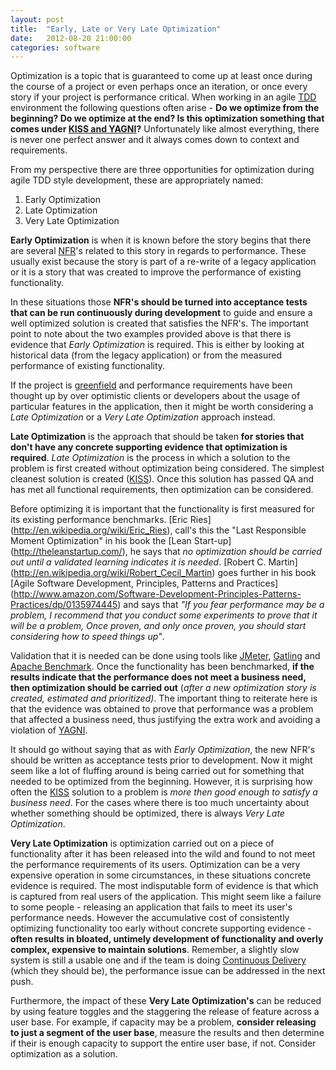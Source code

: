 ```yaml
---
layout: post
title:  "Early, Late or Very Late Optimization"
date:   2012-08-20 21:00:00
categories: software
---
```


Optimization is a topic that is guaranteed to come up at least once during the course of a project or even perhaps once an iteration, or once every story if your project is performance critical. When working in an agile [TDD](http://c2.com/cgi/wiki?TestDrivenDevelopment) environment the following questions often arise - **Do we optimize from the beginning? Do we optimize at the end? Is this optimization something that comes under [KISS and YAGNI](http://www.codinghorror.com/blog/2004/10/kiss-and-yagni.html)?** Unfortunately like almost everything, there is never one perfect answer and it always comes down to context and requirements.

<!--more-->

From my perspective there are three opportunities for optimization during agile TDD style development, these are appropriately named:

1.  Early Optimization
2.  Late Optimization
3.  Very Late Optimization

**Early Optimization** is when it is known before the story begins that there are several [NFR](http://en.wikipedia.org/wiki/Non-functional_requirement)'s related to this story in regards to performance. These usually exist because the story is part of a re-write of a legacy application or it is a story that was created to improve the performance of existing functionality. 

In these situations those **NFR's should be turned into acceptance tests that can be run continuously during development** to guide and ensure a well optimized solution is created that satisfies the NFR's. The important point to note about the two examples provided above is that there is evidence that _Early Optimization_ is required. This is either by looking at historical data (from the legacy application) or from the measured performance of existing functionality. 

If the project is [greenfield](http://en.wikipedia.org/wiki/Greenfield_project) and performance requirements have been thought up by over optimistic clients or developers about the usage of particular features in the application, then it might be worth considering a _Late Optimization_ or a _Very Late Optimization_ approach instead.

**Late Optimization** is the approach that should be taken **for stories that don't have any concrete supporting evidence that optimization is required**. _Late Optimization_ is the process in which a solution to the problem is first created without optimization being considered. The simplest cleanest solution is created ([KISS](http://en.wikipedia.org/wiki/KISS_principle)). Once this solution has passed QA and has met all functional requirements, then optimization can be considered. 

Before optimizing it is important that the functionality is first measured for its existing performance benchmarks. [Eric Ries] (http://en.wikipedia.org/wiki/Eric_Ries), call's this the "Last Responsible Moment Optimization" in his book the [Lean Start-up] (http://theleanstartup.com/), he says that _no optimization should be carried out until a validated learning indicates it is needed_. [Robert C. Martin] (http://en.wikipedia.org/wiki/Robert_Cecil_Martin) goes further in his book [Agile Software Development, Principles, Patterns and Practices] (http://www.amazon.com/Software-Development-Principles-Patterns-Practices/dp/0135974445) and says that _"If you fear performance may be a problem, I recommend that you conduct some experiments to prove that it will be a problem, Once proven, and only once proven, you should start considering how to speed things up"_. 

Validation that it is needed can be done using tools like [JMeter](http://jmeter.apache.org/), [Gatling](http://gatling-tool.org/) and [Apache Benchmark](http://httpd.apache.org/docs/2.2/programs/ab.html). Once the functionality has been benchmarked, **if the results indicate that the performance does not meet a business need, then optimization should be carried out** (_after a new optimization story is created, estimated and prioritized)_. The important thing to reiterate here is that the evidence was obtained to prove that performance was a problem that affected a business need, thus justifying the extra work and avoiding a violation of [YAGNI](http://martinfowler.com/bliki/Yagni.html). 

It should go without saying that as with _Early Optimization_, the new NFR's should be written as acceptance tests prior to development. Now it might seem like a lot of fluffing around is being carried out for something that needed to be optimized from the beginning. However, it is surprising how often the [KISS](http://en.wikipedia.org/wiki/KISS_principle) solution to a problem is _more then good enough to satisfy a business need_. For the cases where there is too much uncertainty about whether something should be optimized, there is always _Very Late Optimization_.

**Very Late Optimization** is optimization carried out on a piece of functionality after it has been released into the wild and found to not meet the performance requirements of its users. Optimization can be a very expensive operation in some circumstances, in these situations concrete evidence is required. The most indisputable form of evidence is that which is captured from real users of the application. This might seem like a failure to some people - releasing an application that fails to meet its user's performance needs. However the accumulative cost of consistently optimizing functionality too early without concrete supporting evidence - **often results in bloated, untimely development of functionality and overly complex, expensive to maintain solutions**. Remember, a slightly slow system is still a usable one and if the team is doing [Continuous Delivery](http://martinfowler.com/books/continuousDelivery.html) (which they should be), the performance issue can be addressed in the next push.

Furthermore, the impact of these **Very Late Optimization's** can be reduced by using feature toggles and the staggering the release of feature across a user base. For example, if capacity may be a problem, **consider releasing to just a segment of the user base**, measure the results and then determine if their is enough capacity to support the entire user base, if not. Consider optimization as a solution.
